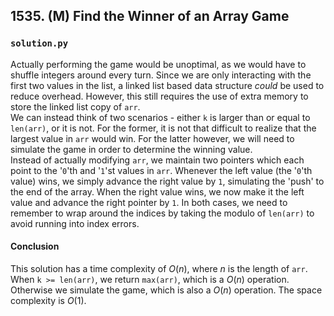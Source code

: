 ## 1535. (M) Find the Winner of an Array Game

### `solution.py`
Actually performing the game would be unoptimal, as we would have to shuffle integers around every turn. Since we are only interacting with the first two values in the list, a linked list based data structure *could* be used to reduce overhead. However, this still requires the use of extra memory to store the linked list copy of `arr`.  
We can instead think of two scenarios - either `k` is larger than or equal to `len(arr)`, or it is not. For the former, it is not that difficult to realize that the largest value in `arr` would win. For the latter however, we will need to simulate the game in order to determine the winning value.  
Instead of actually modifying `arr`, we maintain two pointers which each point to the '`0`'th and '`1`'st values in `arr`. Whenever the left value (the '`0`'th value) wins, we simply advance the right value by `1`, simulating the 'push' to the end of the array. When the right value wins, we now make it the left value and advance the right pointer by `1`. In both cases, we need to remember to wrap around the indices by taking the modulo of `len(arr)` to avoid running into index errors.  

#### Conclusion
This solution has a time complexity of $O(n)$, where $n$ is the length of `arr`. When `k >= len(arr)`, we return `max(arr)`, which is a $O(n)$ operation. Otherwise we simulate the game, which is also a $O(n)$ operation. The space complexity is $O(1)$.  
  


